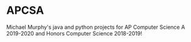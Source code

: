 # APCSA
Michael Murphy's java and python projects for AP Computer Science A 2019-2020 and Honors Computer Science 2018-2019!
